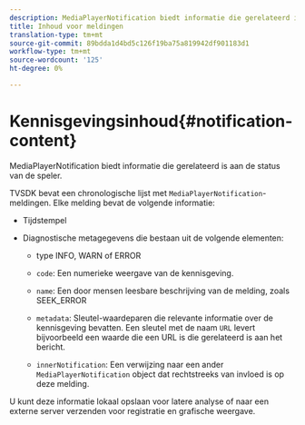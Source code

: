 ```yaml
---
description: MediaPlayerNotification biedt informatie die gerelateerd is aan de status van de speler.
title: Inhoud voor meldingen
translation-type: tm+mt
source-git-commit: 89bdda1d4bd5c126f19ba75a819942df901183d1
workflow-type: tm+mt
source-wordcount: '125'
ht-degree: 0%

---
```



# Kennisgevingsinhoud{#notification-content}

MediaPlayerNotification biedt informatie die gerelateerd is aan de status van de speler.

TVSDK bevat een chronologische lijst met `MediaPlayerNotification`-meldingen. Elke melding bevat de volgende informatie:

* Tijdstempel
* Diagnostische metagegevens die bestaan uit de volgende elementen:

   * type INFO, WARN of ERROR
   * `code`: Een numerieke weergave van de kennisgeving.
   * `name`: Een door mensen leesbare beschrijving van de melding, zoals SEEK_ERROR
   * `metadata`: Sleutel-waardeparen die relevante informatie over de kennisgeving bevatten. Een sleutel met de naam `URL` levert bijvoorbeeld een waarde die een URL is die gerelateerd is aan het bericht.

   * `innerNotification`: Een verwijzing naar een ander  `MediaPlayerNotification` object dat rechtstreeks van invloed is op deze melding.

U kunt deze informatie lokaal opslaan voor latere analyse of naar een externe server verzenden voor registratie en grafische weergave.
